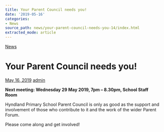 ```yaml
---
title: Your Parent Council needs you!
date: '2019-05-16'
categories:
- News
source_path: news/your-parent-council-needs-you-14/index.html
extracted_mode: article
---
```

[News](category/news/)

# Your Parent Council needs you!

[May 16, 2019](news/your-parent-council-needs-you-14/) [admin](author/admin/)

**Next meeting: Wednesday 29 May 2019, 7pm – 8.30pm, School Staff Room**

Hyndland Primary School Parent Council is only as good as the support and involvement of those who contribute to it and the work of the wider Parent Forum.

Please come along and get involved!
